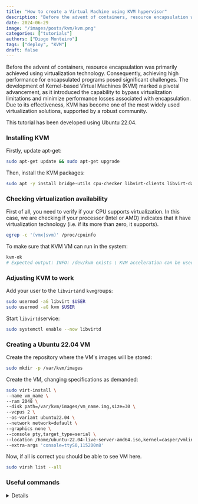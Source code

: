 ```yaml
---
title: "How to create a Virtual Machine using KVM hypervisor"
description: "Before the advent of containers, resource encapsulation was primarily achieved using virtualization technology. Consequently, achieving high performance for encapsulated programs posed significant challenges. The development of Kernel-based Virtual Machines (KVM) marked a pivotal advancement, as it introduced the capability to bypass virtualization limitations and minimize performance losses associated with encapsulation. Due to its effectiveness, KVM has become one of the most widely used virtualization solutions, supported by a robust community."
date: 2024-06-29
image: "/images/posts/kvm/kvm.png"
categories: ["tutorials"]
authors: ["Diogo Monteiro"]
tags: ["deploy", "KVM"]
draft: false
---
```


Before the advent of containers, resource encapsulation was primarily achieved using virtualization technology. Consequently, achieving high performance for encapsulated programs posed significant challenges. The development of Kernel-based Virtual Machines (KVM) marked a pivotal advancement, as it introduced the capability to bypass virtualization limitations and minimize performance losses associated with encapsulation. Due to its effectiveness, KVM has become one of the most widely used virtualization solutions, supported by a robust community.

This tutorial has been developed using Ubuntu 22.04.

### Installing KVM

Firstly, update apt-get:
```bash
sudo apt-get update && sudo apt-get upgrade
```

Then, install the KVM packages:
```bash
sudo apt -y install bridge-utils cpu-checker libvirt-clients libvirt-daemon virtinst qemu qemu-kvm
```

### Checking virtualization availability

First of all, you need to verify if your CPU supports virtualization. In this case, we are checking if your processor (Intel or AMD) indicates that it have virtualization technology (i.e. if its more than zero, it supports).
```bash
egrep -c '(vmx|svm)' /proc/cpuinfo
```

To make sure that KVM VM can run in the system:
```bash
kvm-ok
# Expected output: INFO: /dev/kvm exists \ KVM acceleration can be used
```
### Adjusting KVM to work

Add your user to the `libvirt`and `kvm`groups:
```bash
sudo usermod -aG libvirt $USER
sudo usermod -aG kvm $USER
```

Start `libvirtd`service:
```bash
sudo systemctl enable --now libvirtd
```

### Creating a Ubuntu 22.04 VM

Create the repository where the VM's images will be stored:
```bash
sudo mkdir -p /var/kvm/images
```

Create the VM, changing specifications as demanded:
```bash
sudo virt-install \
--name vm_name \
--ram 2048 \
--disk path=/var/kvm/images/vm_name.img,size=30 \
--vcpus 2 \
--os-variant ubuntu22.04 \
--network network=default \
--graphics none \
--console pty,target_type=serial \
--location /home/ubuntu-22.04-live-server-amd64.iso,kernel=casper/vmlinuz,initrd=casper/initrd \
--extra-args 'console=ttyS0,115200n8' 
```

Now, if all is correct you should be able to see VM here.
```bash
sudo virsh list --all
```

### Useful commands
<details>

```bash
sudo virsh <command> <vm_name>
```

Available commands:
- start: Starts VM
- shutdown: Turns off VM
- destroy: Force VM to shutoff
- undefine: deletes VM's domain
- console: Access VM's console (just one session allowed)
- edit: Allows to modify VM's yaml file

#### Virtual network commands
<details>

The same commands work for the virtual network, adding "net-" before command, just like the follow:
```bash
sudo virsh net-<command> <net_name>
```

You can also use `net-list` to list all available networks.
```bash
sudo virsh net-list
```
</details>

#### Creating a new disk
<details>

Creates a new disk:
```bash
qemu-img create -f qcow2 /path/to/new/disk.qcow2 10G
```

Attributes the disk to the virtual machine:
```bash
virsh attach-disk <vm_name> /path/to/new/disk.qcow2 vdb --cache none --subdriver qcow2 --persistent
```
</details>

#### Creating a new interface
<details>

To list VM network interfaces:
```bash
sudo virsh domiflist <vm_name>
```

To create a new interface:
```bash
sudo virsh attach-interface --domain <vm_name> --type bridge --source br0 --model virtio --config --live
```

Here is a an example of a interface in the VM file:
```xml
    <interface type='bridge'>
      <mac address='52:54:00:3f:b9:0a'/>
      <source bridge='br-mgmt'/>
      <target dev='vnet0'/>
      <model type='virtio'/>
      <alias name='net0'/>
      <address type='pci' domain='0x0000' bus='0x01' slot='0x00' function='0x0'/>
    </interface>
``
</details>

</details>
